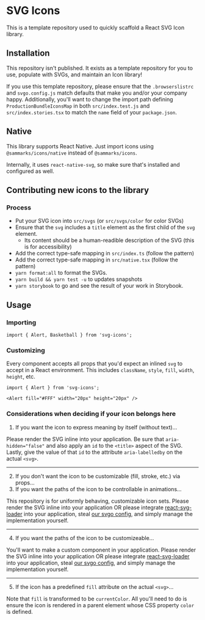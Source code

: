 # SVG Icons

This is a template repository used to quickly scaffold a React SVG Icon library.

## Installation

This repository isn't published. It exists as a template repository for you to use, populate with SVGs, and maintain an Icon library!

If you use this template repository, please ensure that the `.browserslistrc` and `svgo.config.js` match defaults that make you and/or your company happy. Additionally, you'll want to change the import path defining `ProductionBundleIconsMap` in both `src/index.test.js` and `src/index.stories.tsx` to match the `name` field of your `package.json`.

## Native

This library supports React Native. Just import icons using `@sammarks/icons/native` instead of `@sammarks/icons`.

Internally, it uses `react-native-svg`, so make sure that's installed and configured as well.

## Contributing new icons to the library

### Process

- Put your SVG icon into `src/svgs` (or `src/svgs/color` for color SVGs)
- Ensure that the `svg` includes a `title` element as the first child of the `svg` element.
  - Its content should be a human-readible description of the SVG (this is for accessibility)
- Add the correct type-safe mapping in `src/index.ts` (follow the pattern)
- Add the correct type-safe mapping in `src/native.tsx` (follow the pattern)
- `yarn format:all` to format the SVGs.
- `yarn build && yarn test -u` to updates snapshots
- `yarn storybook` to go and see the result of your work in Storybook.

## Usage

### Importing

```JS
import { Alert, Basketball } from 'svg-icons';
```

### Customizing

Every component accepts all props that you'd expect an inlined `svg` to accept in a React environment. This includes `className`, `style`, `fill`, `width`, `height`, etc.

```JS
import { Alert } from 'svg-icons';

<Alert fill="#FFF" width="20px" height="20px" />
```

### Considerations when deciding if your icon belongs here

1. If you want the icon to express meaning by itself (without text)...

Please render the SVG inline into your application. Be sure that `aria-hidden="false"` and also apply an `id` to the `<title>` aspect of the SVG. Lastly, give the value of that `id` to the attribute `aria-labelledby` on the actual `<svg>`.

---

2. If you don't want the icon to be customizable (fill, stroke, etc.) via props...
3. If you want the paths of the icon to be controllable in animations...

This repository is for uniformly behaving, customizable icon sets. Please render the SVG inline into your application OR please integrate [react-svg-loader](https://github.com/boopathi/react-svg-loader) into your application, steal [our svgo config](./svgo.config.js), and simply manage the implementation yourself.

---

4. If you want the paths of the icon to be customizeable...

You'll want to make a custom component in your application. Please render the SVG inline into your application OR please integrate [react-svg-loader](https://github.com/boopathi/react-svg-loader) into your application, steal [our svgo config](./svgo.config.js), and simply manage the implementation yourself.

---

5. If the icon has a predefined `fill` attribute on the actual `<svg>`...

Note that `fill` is transformed to be `currentColor`. All you'll need to do is ensure the icon is rendered in a parent element whose CSS property `color` is defined.
